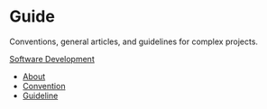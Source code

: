 # Guide

Conventions, general articles, and guidelines for complex projects.

[Software Development](internal/guideline/software-development-guide.md)

- [About](internal/about/README.md)
- [Convention](internal/convention/README.md)
- [Guideline](internal/guideline/README.md)
